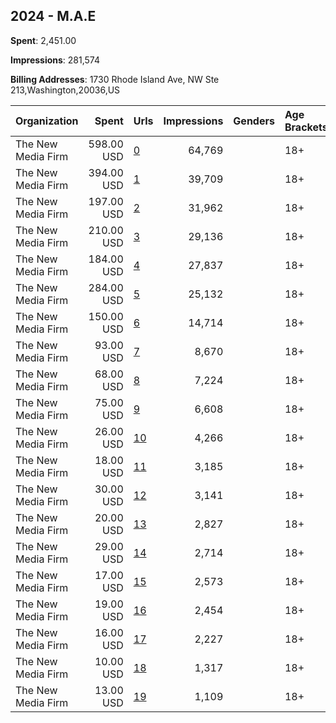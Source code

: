 ## 2024 - M.A.E 
**Spent**: 2,451.00

**Impressions**: 281,574

**Billing Addresses**: 1730 Rhode Island Ave, NW Ste 213,Washington,20036,US

|Organization|Spent|Urls|Impressions|Genders|Age Brackets|Country Codes|
|:---|---:|:---|---:|:---|:---|:---|
|The New Media Firm|598.00 USD|[0](https://www.snap.com/political-ads/asset/1f0f5286d402f0fec5c66670e78fb622213ba08a04691fd3381dd6dbb5895a96?mediaType=mp4)|64,769||18+|united states|
|The New Media Firm|394.00 USD|[1](https://www.snap.com/political-ads/asset/913cfe6d219a36d0ede536db1e5c99f5c199ee07fa6b9628e3f43058e9b63a1f?mediaType=mp4)|39,709||18+|united states|
|The New Media Firm|197.00 USD|[2](https://www.snap.com/political-ads/asset/cedb853b03de720c2240b82231651a2e305991092993ede3c01d393f721883ee?mediaType=mp4)|31,962||18+|united states|
|The New Media Firm|210.00 USD|[3](https://www.snap.com/political-ads/asset/cedb853b03de720c2240b82231651a2e305991092993ede3c01d393f721883ee?mediaType=mp4)|29,136||18+|united states|
|The New Media Firm|184.00 USD|[4](https://www.snap.com/political-ads/asset/cedb853b03de720c2240b82231651a2e305991092993ede3c01d393f721883ee?mediaType=mp4)|27,837||18+|united states|
|The New Media Firm|284.00 USD|[5](https://www.snap.com/political-ads/asset/d658b9380ee5ec5bf0a94e36c6bee451f5e0868af7036355ab2d0c9039206ab1?mediaType=mp4)|25,132||18+|united states|
|The New Media Firm|150.00 USD|[6](https://www.snap.com/political-ads/asset/d658b9380ee5ec5bf0a94e36c6bee451f5e0868af7036355ab2d0c9039206ab1?mediaType=mp4)|14,714||18+|united states|
|The New Media Firm|93.00 USD|[7](https://www.snap.com/political-ads/asset/1f0f5286d402f0fec5c66670e78fb622213ba08a04691fd3381dd6dbb5895a96?mediaType=mp4)|8,670||18+|united states|
|The New Media Firm|68.00 USD|[8](https://www.snap.com/political-ads/asset/913cfe6d219a36d0ede536db1e5c99f5c199ee07fa6b9628e3f43058e9b63a1f?mediaType=mp4)|7,224||18+|united states|
|The New Media Firm|75.00 USD|[9](https://www.snap.com/political-ads/asset/cedb853b03de720c2240b82231651a2e305991092993ede3c01d393f721883ee?mediaType=mp4)|6,608||18+|united states|
|The New Media Firm|26.00 USD|[10](https://www.snap.com/political-ads/asset/1f0f5286d402f0fec5c66670e78fb622213ba08a04691fd3381dd6dbb5895a96?mediaType=mp4)|4,266||18+|united states|
|The New Media Firm|18.00 USD|[11](https://www.snap.com/political-ads/asset/d658b9380ee5ec5bf0a94e36c6bee451f5e0868af7036355ab2d0c9039206ab1?mediaType=mp4)|3,185||18+|united states|
|The New Media Firm|30.00 USD|[12](https://www.snap.com/political-ads/asset/cedb853b03de720c2240b82231651a2e305991092993ede3c01d393f721883ee?mediaType=mp4)|3,141||18+|united states|
|The New Media Firm|20.00 USD|[13](https://www.snap.com/political-ads/asset/1f0f5286d402f0fec5c66670e78fb622213ba08a04691fd3381dd6dbb5895a96?mediaType=mp4)|2,827||18+|united states|
|The New Media Firm|29.00 USD|[14](https://www.snap.com/political-ads/asset/913cfe6d219a36d0ede536db1e5c99f5c199ee07fa6b9628e3f43058e9b63a1f?mediaType=mp4)|2,714||18+|united states|
|The New Media Firm|17.00 USD|[15](https://www.snap.com/political-ads/asset/d658b9380ee5ec5bf0a94e36c6bee451f5e0868af7036355ab2d0c9039206ab1?mediaType=mp4)|2,573||18+|united states|
|The New Media Firm|19.00 USD|[16](https://www.snap.com/political-ads/asset/913cfe6d219a36d0ede536db1e5c99f5c199ee07fa6b9628e3f43058e9b63a1f?mediaType=mp4)|2,454||18+|united states|
|The New Media Firm|16.00 USD|[17](https://www.snap.com/political-ads/asset/1f0f5286d402f0fec5c66670e78fb622213ba08a04691fd3381dd6dbb5895a96?mediaType=mp4)|2,227||18+|united states|
|The New Media Firm|10.00 USD|[18](https://www.snap.com/political-ads/asset/d658b9380ee5ec5bf0a94e36c6bee451f5e0868af7036355ab2d0c9039206ab1?mediaType=mp4)|1,317||18+|united states|
|The New Media Firm|13.00 USD|[19](https://www.snap.com/political-ads/asset/913cfe6d219a36d0ede536db1e5c99f5c199ee07fa6b9628e3f43058e9b63a1f?mediaType=mp4)|1,109||18+|united states|
